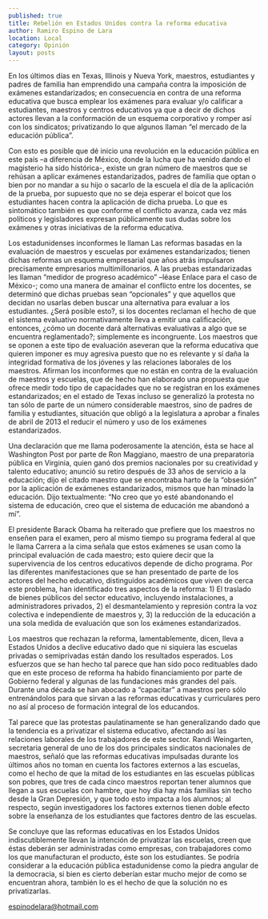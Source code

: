 ```yaml
---
published: true
title: Rebelión en Estados Unidos contra la reforma educativa
author: Ramiro Espino de Lara
location: Local
category: Opinión
layout: posts
---
```


En los últimos días en Texas, Illinois y Nueva York, maestros, estudiantes y padres de familia han emprendido una campaña contra la imposición de exámenes estandarizados; en consecuencia en contra de una reforma educativa que busca emplear los exámenes para evaluar y/o calificar a estudiantes, maestros y centros educativos ya que a decir de dichos actores llevan a la conformación de un esquema corporativo y romper así con los sindicatos; privatizando lo que algunos llaman “el mercado de la educación pública”.

Con esto es posible que dé inicio una revolución en la educación pública en este país –a diferencia de México, donde la lucha que ha venido dando el magisterio ha sido histórica-, existe un gran número de maestros que se rehúsan a aplicar exámenes estandarizados, padres de familia que optan o bien por no mandar a su hijo o sacarlo de la escuela el día de la aplicación de la prueba, por supuesto que no se deja esperar el boicot que los estudiantes hacen contra la aplicación de dicha prueba. Lo que es sintomático también es que conforme el conflicto avanza, cada vez más políticos y legisladores expresan públicamente sus dudas sobre los exámenes y otras iniciativas de la reforma educativa.

Los estadunidenses inconformes le llaman Las reformas basadas en la evaluación de maestros y escuelas por exámenes estandarizados;  tienen dichas reformas un esquema empresarial que años atrás impulsaron precisamente empresarios multimillonarios. A las pruebas estandarizadas les llaman “medidor de progreso académico” –léase Enlace para el caso de México-; como una manera de amainar el conflicto entre los docentes, se determinó que dichas pruebas sean “opcionales” y que aquellos que decidan no usarlas deben buscar una alternativa para evaluar a los estudiantes. ¿Será posible esto?, si los docentes reclaman el hecho de que el sistema evaluativo normativamente lleva a emitir una calificación, entonces, ¿cómo un docente dará alternativas evaluativas a algo que se encuentra reglamentado?; simplemente es incongruente.
Los maestros que se oponen a este tipo de evaluación aseveran que la reforma educativa que quieren imponer es muy agresiva puesto que no es relevante y sí daña la integridad formativa de los jóvenes y las relaciones laborales de los maestros. Afirman los inconformes que no están en contra de la evaluación de maestros y escuelas, que de hecho han elaborado una propuesta que ofrece medir todo tipo de capacidades que no se registran en los exámenes estandarizados; en el estado de Texas incluso se generalizó la protesta no tan sólo de parte de un número considerable maestros, sino de padres de familia y estudiantes, situación que obligó a la legislatura a aprobar a finales de abril de 2013 el reducir el número y uso de los exámenes estandarizados.

Una declaración que me llama poderosamente la atención, ésta se hace al Washington Post por parte de Ron Maggiano, maestro de una preparatoria pública en Virginia, quien ganó dos premios nacionales por su creatividad y talento educativo; anunció su retiro después de 33 años de servicio a la educación; dijo el citado maestro que se encontraba harto de la “obsesión” por la aplicación de exámenes estandarizados, mismos que han minado la educación. Dijo  textualmente: “No creo que yo esté abandonando el sistema de educación, creo que el sistema de educación me abandonó a mí”.

El presidente Barack Obama ha reiterado que prefiere que los maestros no enseñen para el examen, pero al mismo tiempo su programa federal al que le llama Carrera a la cima señala que estos exámenes se usan como la principal evaluación de cada maestro; esto quiere decir que la supervivencia de los centros educativos depende de dicho programa. Por las diferentes manifestaciones que se han presentado de parte de los actores del hecho educativo, distinguidos académicos que viven de cerca este problema, han identificado tres aspectos de la reforma: 1) El traslado de bienes públicos del sector educativo, incluyendo instalaciones, a administradores privados, 2) el desmantelamiento y represión contra la voz colectiva e independiente de maestros y, 3) la reducción de la educación a una sola medida de evaluación que son los exámenes estandarizados.

Los maestros que rechazan la reforma, lamentablemente, dicen,  lleva a Estados Unidos a declive educativo dado que ni siquiera las escuelas privadas o semiprivadas están dando los resultados esperados. Los esfuerzos que se han hecho tal parece que han sido poco redituables dado que en este proceso de reforma ha habido financiamiento por parte de Gobierno federal y algunas de las fundaciones más grandes del país. Durante una década se han abocado a “capacitar” a maestros pero sólo entrenándolos para que sirvan a las reformas educativas y curriculares pero no así al proceso de formación integral de los educandos. 

Tal parece que las protestas paulatinamente se han generalizando dado que la tendencia es a privatizar el sistema educativo, afectando así las relaciones laborales de los trabajadores de este sector. Randi Weingarten, secretaria general de uno de los dos principales sindicatos nacionales de maestros, señaló que las reformas educativas impulsadas durante los últimos años no toman en cuenta los factores externos a las escuelas, como el hecho de que la mitad de los estudiantes en las escuelas públicas son pobres, que tres de cada cinco maestros reportan tener alumnos que llegan a sus escuelas con hambre, que hoy día hay más familias sin techo desde la Gran Depresión, y que todo esto impacta a los alumnos; al respecto, según investigadores los factores externos tienen doble efecto sobre la enseñanza de los estudiantes que factores dentro de las escuelas.

Se concluye que las reformas educativas en los Estados Unidos indiscutiblemente llevan la intención de privatizar las escuelas, creen que éstas deberán ser administradas como empresas, con trabajadores como los que manufacturan el producto, éste son los estudiantes. Se podría considerar a la educación pública estadunidense como la piedra angular de la democracia, si bien es cierto deberían estar mucho mejor de como se encuentran ahora, también lo es el hecho de que la solución no es privatizarlas. 

espinodelara@hotmail.com
